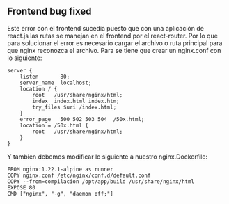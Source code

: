## Frontend bug fixed

Este error con el frontend sucedia puesto que con una aplicación de react.js las rutas se manejan en el frontend por el react-router. Por lo que para solucionar el error es necesario cargar el archivo o ruta principal para que nginx reconozca el archivo. Para se tiene que crear un nginx.conf con lo siguiente:

    server {
        listen       80;
        server_name  localhost;
        location / {
            root   /usr/share/nginx/html;
            index  index.html index.htm;
            try_files $uri /index.html;                 
        }
        error_page   500 502 503 504  /50x.html;
        location = /50x.html {
            root   /usr/share/nginx/html;
        }
    }

Y tambien debemos modificar lo siguiente a nuestro nginx.Dockerfile:


    FROM nginx:1.22.1-alpine as runner
    COPY nginx.conf /etc/nginx/conf.d/default.conf
    COPY --from=compilacion /opt/app/build /usr/share/nginx/html
    EXPOSE 80
    CMD ["nginx", "-g", "daemon off;"]

